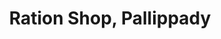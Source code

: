 ---
title: "Ration Shop, Pallippady"
url: /pallippady/ration-shop-pallippady/
shop: Lebensmittel
---